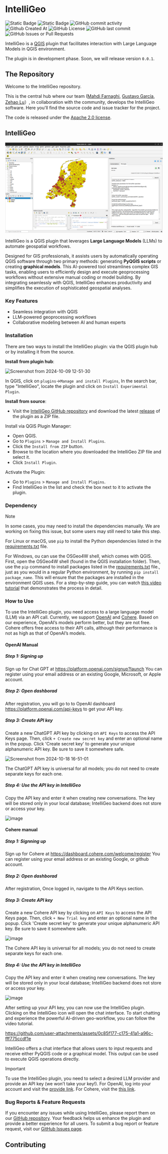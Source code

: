 # IntelliGeo

![Static Badge](https://img.shields.io/badge/QGIS->=3.34-86f060)
![Static Badge](https://img.shields.io/badge/plugin-IntelliGeo-2D9596)
![GitHub commit activity](https://img.shields.io/github/commit-activity/m/MahdiFarnaghi/intelli_geo)
![Github Created At](https://img.shields.io/github/created-at/MahdiFarnaghi/intelli_geo)
![GitHub License](https://img.shields.io/github/license/MahdiFarnaghi/intelli_geo)
![GitHub last commit](https://img.shields.io/github/last-commit/MahdiFarnaghi/intelli_geo)
![GitHub Issues or Pull Requests](https://img.shields.io/github/issues/MahdiFarnaghi/intelli_geo)





IntelliGeo is a [QGIS](https://www.qgis.org/) plugin that facilitates interaction with Large Language Models in QGIS environment.

The plugin is in development phase. Soon, we will release version `0.0.1`. 

## The Repository

Welcome to the IntelliGeo repository. 

This is the central hub where our team ([Mahdi Farnaghi](https://github.com/MahdiFarnaghi), [Gustavo García](https://github.com/chape1331), [Zehao Lu](https://github.com/com3dian)）, in collaboration with the community, develops the IntelliGeo software. Here you'll find the source code and issue tracker for the project. 

The code is released under the [Apache 2.0 license](https://github.com/MahdiFarnaghi/intelli_geo/tree/main?tab=Apache-2.0-1-ov-file).

## IntelliGeo

![Plugin Show](https://github.com/MahdiFarnaghi/intelli_geo/blob/main/.github/IMAGES/Screenshot%20from%202024-09-19%2014-29-26.png)

IntelliGeo is a QGIS plugin that leverages **Large Language Models** (LLMs) to automate geospatial workflows. 

Designed for GIS professionals, it assists users by automatically operating QGIS software through two primary methods: generating **PyQGIS scripts** or creating **graphical models**. This AI-powered tool streamlines complex GIS tasks, enabling users to efficiently design and execute geoprocessing workflows without extensive manual coding or model building. By integrating seamlessly with QGIS, IntelliGeo enhances productivity and simplifies the execution of sophisticated geospatial analyses.

### Key Features

- Seamless integration with QGIS
- LLM-powered geoprocessing workflows
- Collaborative modeling between AI and human experts

### Installation

There are two ways to install the IntelliGeo plugin: via the QGIS plugin hub or by installing it from the source.

**Install from plugin hub**:

![Screenshot from 2024-10-09 12-51-30](https://github.com/user-attachments/assets/2737f989-e808-440d-997e-2d80c601fdf5)

In QGIS, click on `plugins`->`Manage and install Plugins`, In the search bar, type "IntelliGeo", locate the plugin and click on `Install Experimental Plugin`.

**Install from source**:

- Visit the [IntelliGeo GitHub repository](https://github.com/MahdiFarnaghi/intelli_geo) and download the latest [release](https://github.com/MahdiFarnaghi/intelli_geo/releases) of the plugin as a ZIP file.

Install via QGIS Plugin Manager:

- Open QGIS.
- Go to `Plugins` > `Manage and Install Plugins`.
- Click the `Install from ZIP` button.
- Browse to the location where you downloaded the IntelliGeo ZIP file and select it.
- Click `Install Plugin`.
    
Activate the Plugin:

- Go to `Plugins` > `Manage and Install Plugins`.
- Find IntelliGeo in the list and check the box next to it to activate the plugin.

### Dependency

> [!NOTE]
> In some cases, you may need to install the dependencies manually. We are working on fixing this issue, but some users may still need to take this step.

For Linux or macOS, use `pip` to install the Python dependencies listed in the [requirements.txt](https://github.com/MahdiFarnaghi/intelli_geo/blob/main/requirements.txt) file.

For Windows, ou can use the OSGeo4W shell, which comes with QGIS. First, open the OSGeo4W shell (found in the QGIS installation folder). Then, use the `pip` command to install packages listed in the [requirements.txt](https://github.com/MahdiFarnaghi/intelli_geo/blob/main/requirements.txt) file., just as you would in a regular Python environment, by running `pip install package_name`. This will ensure that the packages are installed in the environment QGIS uses. For a step-by-step guide, you can watch [this video tutorial](https://www.youtube.com/watch?v=9Jdc331qofg) that demonstrates the process in detail.

### How to Use

To use the IntelliGeo plugin, you need access to a large language model (LLM) via an API call. Currently, we support [OpenAI](https://openai.com/) and [Cohere](https://cohere.com/). Based on our experience, OpenAI’s models perform better, but they are not free. Cohere offers free access to their API calls, although their performance is not as high as that of OpenAI’s models.

#### OpenAI Manual

##### Step 1: Signing up

Sign up for Chat GPT at https://platform.openai.com/signup?launch
You can register using your email address or an existing Google, Microsoft, or Apple account.

##### Step 2: Open dashborad
After registration, you will go to to OpenAI dashboard https://platform.openai.com/api-keys to get your API key.

##### Step 3: Create API key
Create a new ChatGPT API key by clicking on `API Keys` to access the API Keys page. Then, click `+ Create new secret key` and enter an optional name in the popup. Click 'Create secret key' to generate your unique alphanumeric API key. Be sure to save it somewhere safe.

![Screenshot from 2024-10-18 16-51-01](https://github.com/user-attachments/assets/eda6d221-3168-4741-b14d-a0f0e6a4a8f3)


The ChatGPT API key is universal for all models; you do not need to create separate keys for each one.

##### Step 4: Use the API key in IntelliGeo

Copy the API key and enter it when creating new conversations. The key will be stored only in your local database; IntelliGeo backend does not store or access your key.

![image](https://github.com/user-attachments/assets/2c5f8f79-f30d-47b3-8cf7-442402bec704)

#### Cohere manual

##### Step 1: Signning up
Sign up for Cohere at https://dashboard.cohere.com/welcome/register
You can register using your email address or an existing Google, or github account.

##### Step 2: Open dashborad
After registration, Once logged in, navigate to the API Keys section.

##### Step 3: Create API key
Create a new Cohere API key by clicking on `API Keys` to access the API Keys page. Then, click `+ New Trial key` and enter an optional name in the popup. Click 'Create secret key' to generate your unique alphanumeric API key. Be sure to save it somewhere safe.

![image](https://github.com/user-attachments/assets/ecc2ba35-6480-46cd-bf93-57834127302f)


The Cohere API key is universal for all models; you do not need to create separate keys for each one.

##### Step 4: Use the API key in IntelliGeo

Copy the API key and enter it when creating new conversations. The key will be stored only in your local database; IntelliGeo backend does not store or access your key.

![image](https://github.com/user-attachments/assets/2c5f8f79-f30d-47b3-8cf7-442402bec704)

After setting up your API key, you can now use the IntelliGeo plugin. Clicking on the IntelliGeo icon will open the chat interface. To start chatting and experience the powerful AI-driven geo-workflow, you can follow the video tutorial.

https://github.com/user-attachments/assets/0c85f177-c175-41a1-a96c-fff775ccdf1e

IntelliGeo offers a chat interface that allows users to input requests and receive either PyQGIS code or a graphical model. This output can be used to execute QGIS operations directly.


> [!IMPORTANT]
> To use the IntelliGeo plugin, you need to select a desired LLM provider and provide an API key (we won’t take your key!). For OpenAI, log into your account and visit the [provide link](https://platform.openai.com/api-keys). For Cohere, visit the [this link](https://dashboard.cohere.com/api-keys).


### Bug Reports & Feature Requests

If you encounter any issues while using IntelliGeo, please report them on our [GitHub repository](https://github.com/MahdiFarnaghi/intelli_geo). Your feedback helps us enhance the plugin and provide a better experience for all users. To submit a bug report or feature request, visit our [GitHub Issues page](https://github.com/MahdiFarnaghi/intelli_geo/issues).


## Contributing
